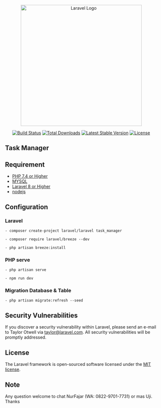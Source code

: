 <p align="center"><a href="https://laravel.com" target="_blank"><img src="https://raw.githubusercontent.com/laravel/art/master/logo-lockup/5%20SVG/2%20CMYK/1%20Full%20Color/laravel-logolockup-cmyk-red.svg" width="400" alt="Laravel Logo"></a></p>

<p align="center">
<a href="https://github.com/laravel/framework/actions"><img src="https://github.com/laravel/framework/workflows/tests/badge.svg" alt="Build Status"></a>
<a href="https://packagist.org/packages/laravel/framework"><img src="https://img.shields.io/packagist/dt/laravel/framework" alt="Total Downloads"></a>
<a href="https://packagist.org/packages/laravel/framework"><img src="https://img.shields.io/packagist/v/laravel/framework" alt="Latest Stable Version"></a>
<a href="https://packagist.org/packages/laravel/framework"><img src="https://img.shields.io/packagist/l/laravel/framework" alt="License"></a>
</p>



## Task Manager

## Requirement
- [PHP 7.4 or Higher](https://www.php.net/)
- [MYSQL ](https://www.mysql.com/downloads/)
- [Laravel 8 or Higher](https://www.laravel.com/)
- [nodejs](https://nodejs.org/en/download/package-manager)




## Configuration

### Laravel 
```
- composer create-project laravel/laravel task_manager
```
```
- composer require laravel/breeze --dev
```
```
- php artisan breeze:install
```

### PHP serve
```
- php artisan serve
```
```
- npm run dev
```

### Migration Database & Table
```
- php artisan migrate:refresh --seed
```



## Security Vulnerabilities

If you discover a security vulnerability within Laravel, please send an e-mail to Taylor Otwell via [taylor@laravel.com](mailto:taylor@laravel.com). All security vulnerabilities will be promptly addressed.

## License

The Laravel framework is open-sourced software licensed under the [MIT license](https://opensource.org/licenses/MIT).


## Note
Any question welcome to chat NurFajar (WA: 0822-9701-7731) or mas Uji. Thanks